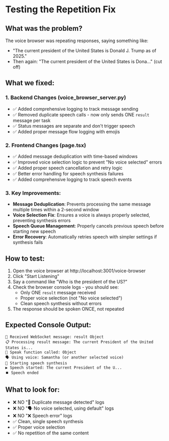 # Testing the Repetition Fix

## What was the problem?
The voice browser was repeating responses, saying something like:
- "The current president of the United States is Donald J. Trump as of 2025."
- Then again: "The current president of the United States is Dona..." (cut off)

## What we fixed:

### 1. Backend Changes (voice_browser_server.py)
- ✅ Added comprehensive logging to track message sending
- ✅ Removed duplicate speech calls - now only sends ONE `result` message per task
- ✅ Status messages are separate and don't trigger speech
- ✅ Added proper message flow logging with emojis

### 2. Frontend Changes (page.tsx)
- ✅ Added message deduplication with time-based windows
- ✅ Improved voice selection logic to prevent "No voice selected" errors
- ✅ Added proper speech cancellation and retry logic
- ✅ Better error handling for speech synthesis failures
- ✅ Added comprehensive logging to track speech events

### 3. Key Improvements:
- **Message Deduplication**: Prevents processing the same message multiple times within a 2-second window
- **Voice Selection Fix**: Ensures a voice is always properly selected, preventing synthesis errors
- **Speech Queue Management**: Properly cancels previous speech before starting new speech
- **Error Recovery**: Automatically retries speech with simpler settings if synthesis fails

## How to test:
1. Open the voice browser at http://localhost:3001/voice-browser
2. Click "Start Listening" 
3. Say a command like "Who is the president of the US?"
4. Check the browser console logs - you should see:
   - Only ONE `result` message received
   - Proper voice selection (not "No voice selected")
   - Clean speech synthesis without errors
5. The response should be spoken ONCE, not repeated

## Expected Console Output:
```
📨 Received WebSocket message: result Object
📋 Processing result message: The current President of the United States is...
🎤 Speak function called: Object
🗣️ Using voice: Samantha (or another selected voice)
🚀 Starting speech synthesis
▶️ Speech started: The current President of the U...
⏹️ Speech ended
```

## What to look for:
- ❌ NO "🔄 Duplicate message detected" logs
- ❌ NO "🗣️ No voice selected, using default" logs  
- ❌ NO "❌ Speech error" logs
- ✅ Clean, single speech synthesis
- ✅ Proper voice selection
- ✅ No repetition of the same content 